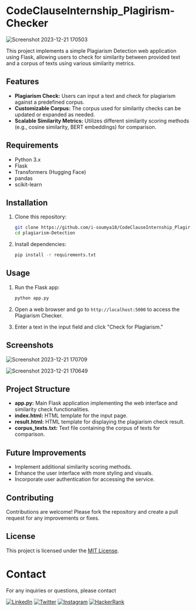 # CodeClauseInternship_Plagirism-Checker
![Screenshot 2023-12-21 170503](https://github.com/i-soumya18/Plagiarism-Detection/assets/119044189/9c689285-c162-49ff-b585-e18ff581ced6)

This project implements a simple Plagiarism Detection web application using Flask, allowing users to check for similarity between provided text and a corpus of texts using various similarity metrics.

## Features

- **Plagiarism Check:** Users can input a text and check for plagiarism against a predefined corpus.
- **Customizable Corpus:** The corpus used for similarity checks can be updated or expanded as needed.
- **Scalable Similarity Metrics:** Utilizes different similarity scoring methods (e.g., cosine similarity, BERT embeddings) for comparison.

## Requirements

- Python 3.x
- Flask
- Transformers (Hugging Face)
- pandas
- scikit-learn

## Installation

1. Clone this repository:

    ```bash
    git clone https://github.com/i-soumya18/CodeClauseInternship_Plagirism-Checker
    cd plagiarism-Detection
    ```

2. Install dependencies:

    ```bash
    pip install -r requirements.txt
    ```

## Usage

1. Run the Flask app:

    ```bash
    python app.py
    ```

2. Open a web browser and go to `http://localhost:5000` to access the Plagiarism Checker.

3. Enter a text in the input field and click "Check for Plagiarism."

## Screenshots
![Screenshot 2023-12-21 170709](https://github.com/i-soumya18/Plagiarism-Detection/assets/119044189/c187dde0-446b-49ba-838d-0c4ae3a28cfb)

![Screenshot 2023-12-21 170649](https://github.com/i-soumya18/Plagiarism-Detection/assets/119044189/b8e79d76-05e5-4484-9cae-7100830f667b)


## Project Structure

- **app.py:** Main Flask application implementing the web interface and similarity check functionalities.
- **index.html:** HTML template for the input page.
- **result.html:** HTML template for displaying the plagiarism check result.
- **corpus_texts.txt:** Text file containing the corpus of texts for comparison.

## Future Improvements

- Implement additional similarity scoring methods.
- Enhance the user interface with more styling and visuals.
- Incorporate user authentication for accessing the service.

## Contributing

Contributions are welcome! Please fork the repository and create a pull request for any improvements or fixes.

## License

This project is licensed under the [MIT License](LICENSE).

# Contact
For any inquiries or questions, please contact


[![LinkedIn](https://img.shields.io/badge/LinkedIn-Soumyaranjan%20Sahoo-blue?style=for-the-badge&logo=linkedin)](www.linkedin.com/in/soumya-ranjan-sahoo-b06807248/)
[![Twitter](https://img.shields.io/badge/Twitter-%40soumyaranjan__s-blue?style=for-the-badge&logo=twitter)](https://twitter.com/soumya78948)
[![Instagram](https://img.shields.io/badge/Instagram-%40i_soumya18-orange?style=for-the-badge&logo=instagram)](https://www.instagram.com/i_soumya18/)
[![HackerRank](https://img.shields.io/badge/HackerRank-sahoosoumya24201-brightgreen?style=for-the-badge&logo=hackerrank)](https://www.hackerrank.com/sahoosoumya24201)

